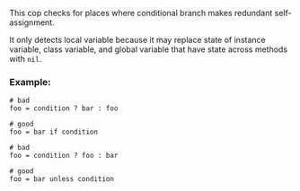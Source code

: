 This cop checks for places where conditional branch makes redundant self-assignment.

It only detects local variable because it may replace state of instance variable,
class variable, and global variable that have state across methods with `nil`.

### Example:

    # bad
    foo = condition ? bar : foo

    # good
    foo = bar if condition

    # bad
    foo = condition ? foo : bar

    # good
    foo = bar unless condition
